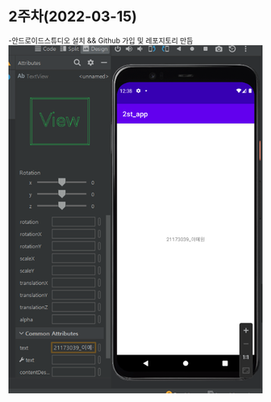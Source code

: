 # 2주차(2022-03-15)
-안드로이드스튜디오 설치 && Github 가입 및 레포지토리 만듬
 <img width="" height="" src="./2st.png"></img>
